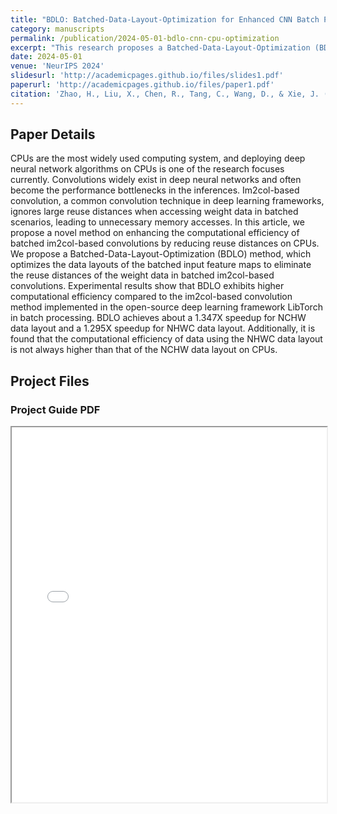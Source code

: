 ```yaml
---
title: "BDLO: Batched-Data-Layout-Optimization for Enhanced CNN Batch Processing on CPUs" collection: publications
category: manuscripts
permalink: /publication/2024-05-01-bdlo-cnn-cpu-optimization
excerpt: "This research proposes a Batched-Data-Layout-Optimization (BDLO) method to enhance computational efficiency for batched convolutions in CNNs on CPU platforms, focusing on reducing reuse distances and minimizing memory accesses."
date: 2024-05-01
venue: 'NeurIPS 2024'
slidesurl: 'http://academicpages.github.io/files/slides1.pdf'
paperurl: 'http://academicpages.github.io/files/paper1.pdf'
citation: 'Zhao, H., Liu, X., Chen, R., Tang, C., Wang, D., & Xie, J. (2024). "BDLO: Batched-Data-Layout-Optimization for Enhanced CNN Batch Processing on CPUs." <i>NeurIPS 2024</i>.'
---
```



## Paper Details

CPUs are the most widely used computing system, and deploying deep neural network algorithms on CPUs is one of the research focuses currently. Convolutions widely exist in deep neural networks and often become the performance bottlenecks in the inferences. Im2col-based convolution, a common convolution technique in deep learning frameworks, ignores large reuse distances when accessing weight data in batched scenarios, leading to unnecessary memory accesses. In this article, we propose a novel method on enhancing the computational efficiency of batched im2col-based convolutions by reducing reuse distances on CPUs. We propose a Batched-Data-Layout-Optimization (BDLO) method, which optimizes the data layouts of the batched input feature maps to eliminate the reuse distances of the weight data in batched im2col-based convolutions. Experimental results show that BDLO exhibits higher computational efficiency compared to the im2col-based convolution method implemented in the open-source deep learning framework LibTorch in batch processing. BDLO achieves about a 1.347X speedup for NCHW data layout and a 1.295X speedup for NHWC data layout. Additionally, it is found that the computational efficiency of data using the NHWC data layout is not always higher than that of the NCHW data layout on CPUs.

## Project Files

<!-- ### Project Screenshot
![Project Screenshot](assets/images/project-screenshot.png) -->

### Project Guide PDF
<iframe src="../files/Research on Batch Inference Acceleration Method for CNN on CPU Platform/IEEE_Journals_and_Transactions.pdf" width="100%" height="600px">
</iframe>

<!-- ### Project Report DOCX
[Download Project Report (DOCX)](assets/files/project-report.docx)

### Project Video
<video width="100%" controls>
  <source src="{{ site.baseurl }}/assets/videos/project-video.mp4" type="video/mp4">
  Your browser does not support the video tag. Please download the video file <a href="{{ site.baseurl }}/assets/videos/project-video.mp4">Click here to download the video</a>.
</video>

### Source Code
[Download Source Code (ZIP)](assets/files/project-source-code.zip) -->

